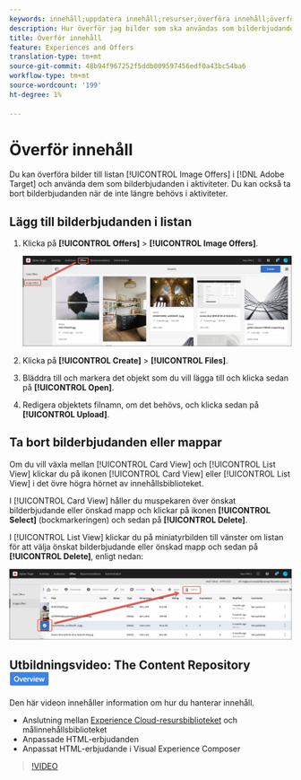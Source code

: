 ```yaml
---
keywords: innehåll;uppdatera innehåll;resurser;överföra innehåll;överföra resurs
description: Hur överför jag bilder som ska användas som bilderbjudanden?
title: Överför innehåll
feature: Experiences and Offers
translation-type: tm+mt
source-git-commit: 48b94f967252f5ddb009597456edf0a43bc54ba6
workflow-type: tm+mt
source-wordcount: '199'
ht-degree: 1%

---
```



# Överför innehåll

Du kan överföra bilder till listan [!UICONTROL Image Offers] i [!DNL Adobe Target] och använda dem som bilderbjudanden i aktiviteter. Du kan också ta bort bilderbjudanden när de inte längre behövs i aktiviteter.

## Lägg till bilderbjudanden i listan

1. Klicka på **[!UICONTROL Offers]** > **[!UICONTROL Image Offers]**.

   ![Erbjudanden > Bilderbjudanden](/help/c-experiences/c-manage-content/assets/image-offers-tab.png)

1. Klicka på **[!UICONTROL Create]** > **[!UICONTROL Files]**.
1. Bläddra till och markera det objekt som du vill lägga till och klicka sedan på **[!UICONTROL Open]**.
1. Redigera objektets filnamn, om det behövs, och klicka sedan på **[!UICONTROL Upload]**.

## Ta bort bilderbjudanden eller mappar

Om du vill växla mellan [!UICONTROL Card View] och [!UICONTROL List View] klickar du på ikonen [!UICONTROL Card View] eller [!UICONTROL List View] i det övre högra hörnet av innehållsbiblioteket.

I [!UICONTROL Card View] håller du muspekaren över önskat bilderbjudande eller önskad mapp och klickar på ikonen **[!UICONTROL Select]** (bockmarkeringen) och sedan på **[!UICONTROL Delete]**.

I [!UICONTROL List View] klickar du på miniatyrbilden till vänster om listan för att välja önskat bilderbjudande eller önskad mapp och sedan på **[!UICONTROL Delete]**, enligt nedan:

![Ta bort markerat objekt](/help/c-experiences/c-manage-content/assets/delete-image-offer.png)

## Utbildningsvideo: The Content Repository ![Overview badge](/help/assets/overview.png)

Den här videon innehåller information om hur du hanterar innehåll.

* Anslutning mellan [Experience Cloud-resursbiblioteket](https://experienceleague.adobe.com/docs/core-services/interface/assets/creative-cloud.html) och målinnehållsbiblioteket
* Anpassade HTML-erbjudanden
* Anpassat HTML-erbjudande i Visual Experience Composer

>[!VIDEO](https://video.tv.adobe.com/v/17387)
